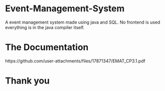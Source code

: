 # Event-Management-System
A event management system made using java and SQL. No frontend is used everything is in the java compiler itself.
<h1>The Documentation</h1>
https://github.com/user-attachments/files/17871347/EMAT_CP3.1.pdf

# Thank you
